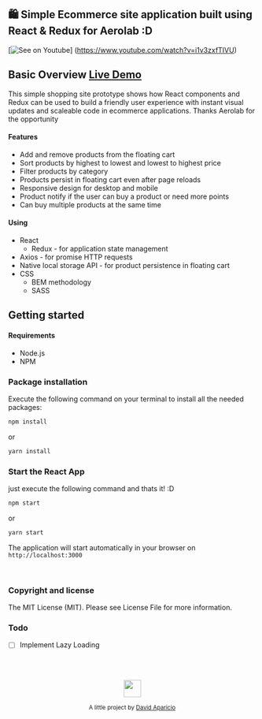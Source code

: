 ## 🛍️ Simple Ecommerce site application built using React & Redux for Aerolab :D
[![See on Youtube](https://img.youtube.com/vi/i1v3zxfTIVU/0.jpg)]
(https://www.youtube.com/watch?v=i1v3zxfTIVU)

## Basic Overview  [Live Demo](https://erpfa-dzlwhmvgpi.now.sh)

This simple shopping site prototype shows how React components and Redux can be used to build a
friendly user experience with instant visual updates and scaleable code in ecommerce applications. Thanks Aerolab for the opportunity


#### Features
- Add and remove products from the floating cart
- Sort products by highest to lowest and lowest to highest price
- Filter products by category
- Products persist in floating cart even after page reloads
- Responsive design for desktop and mobile
- Product notify if the user can buy a product or need more points 
- Can buy multiple products at the same time

#### Using
- React
  * Redux - for application state management
- Axios - for promise HTTP requests
- Native local storage API - for product persistence in floating cart
- CSS
  * BEM methodology
  * SASS

## Getting started

#### Requirements

- Node.js
- NPM

### Package installation

Execute the following command on your terminal to install all the needed packages:
``` bash
npm install
```
or
``` bash
yarn install
```


### Start the React App

just execute the following command and thats it! :D
``` bash
npm start
```
or

``` bash
yarn start
```

The application will start automatically in your browser on `http://localhost:3000`

<br/>

### Copyright and license
The MIT License (MIT). Please see License File for more information.

### Todo
- [ ] Implement Lazy Loading

<br/>
<br/>

<p align="center"><img src="https://upload.wikimedia.org/wikipedia/commons/thumb/4/47/React.svg/1150px-React.svg.png" width="35" height="35"/></p>
<p align="center">
<sub>A little project by <a href="https://deivbid.github.io/Portfolio-2018-React/">David Aparicio</a></sub>
</p>
